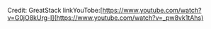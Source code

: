 Credit: GreatStack linkYouTobe:[https://www.youtube.com/watch?v=G0jO8kUrg-I](https://www.youtube.com/watch?v=_pw8vk1tAhs)
